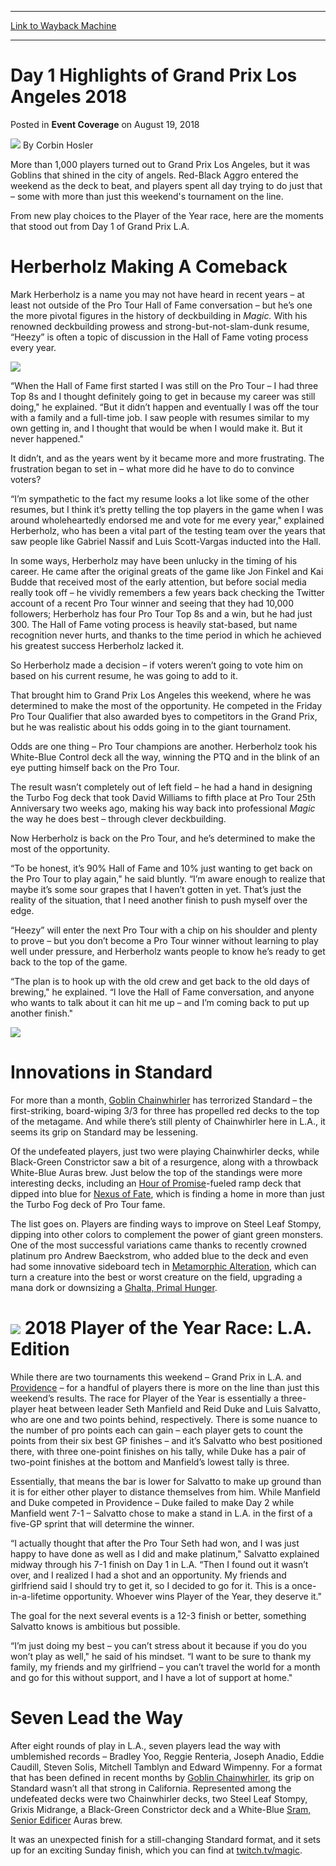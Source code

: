 
---
[Link to Wayback Machine](https://web.archive.org/web/20180824033325/https://magic.wizards.com/en/events/coverage/gpla18/day-1-highlights-2018-08-18)

[_metadata_:author]:- "Corbin Hosler"
[_metadata_:description]:- "More than 1,000 players turned out to Grand Prix Los Angeles, but it was Goblins that shined in the city of angels. Red-Black Aggro entered the weekend as the deck to beat, and players spent all day trying to do just that – some with more than just this weekend's tournament on the line. From new play choices to the Player of the Year race, here are the moments that stood out from Day 1 of Grand Prix L.A."
[_metadata_:generator]:- "Drupal 7 (http://drupal.org)"
[_metadata_:node]:- "1332816"
[_metadata_:path_date]:- "2018-08-18"
[_metadata_:publish_date]:- "2018-08-19"
[_metadata_:source]:- "div-main-content"
[_metadata_:title]:- "Day 1 Highlights of Grand Prix Los Angeles 2018"
[_metadata_:wayback_capture_timestamp]:- "2018-08-24 03:33:25"
[_metadata_:wayback_raw_url]:- "https://web.archive.org/web/20180824033325id_/https://magic.wizards.com/en/events/coverage/gpla18/day-1-highlights-2018-08-18"
[_metadata_:wayback_url]:- "https://magic.wizards.com/en/events/coverage/gpla18/day-1-highlights-2018-08-18"
---


Day 1 Highlights of Grand Prix Los Angeles 2018
===============================================



 Posted in **Event Coverage**
 on August 19, 2018 






![](https://media.magic.wizards.com/styles/auth_small/public/images/person/hosler.jpg)
By Corbin Hosler











More than 1,000 players turned out to Grand Prix Los Angeles, but it was Goblins that shined in the city of angels. Red-Black Aggro entered the weekend as the deck to beat, and players spent all day trying to do just that – some with more than just this weekend's tournament on the line.


From new play choices to the Player of the Year race, here are the moments that stood out from Day 1 of Grand Prix L.A.


Herberholz Making A Comeback
============================


Mark Herberholz is a name you may not have heard in recent years – at least not outside of the Pro Tour Hall of Fame conversation – but he’s one the more pivotal figures in the history of deckbuilding in *Magic.* With his renowned deckbuilding prowess and strong-but-not-slam-dunk resume, “Heezy” is often a topic of discussion in the Hall of Fame voting process every year.


![](https://media.wizards.com/2018/events/gpla18/GP_LA18_Heezy1.jpg)


“When the Hall of Fame first started I was still on the Pro Tour – I had three Top 8s and I thought definitely going to get in because my career was still doing," he explained. “But it didn’t happen and eventually I was off the tour with a family and a full-time job. I saw people with resumes similar to my own getting in, and I thought that would be when I would make it. But it never happened."


It didn’t, and as the years went by it became more and more frustrating. The frustration began to set in – what more did he have to do to convince voters?


“I’m sympathetic to the fact my resume looks a lot like some of the other resumes, but I think it’s pretty telling the top players in the game when I was around wholeheartedly endorsed me and vote for me every year," explained Herberholz, who has been a vital part of the testing team over the years that saw people like Gabriel Nassif and Luis Scott-Vargas inducted into the Hall.


In some ways, Herberholz may have been unlucky in the timing of his career. He came after the original greats of the game like Jon Finkel and Kai Budde that received most of the early attention, but before social media really took off – he vividly remembers a few years back checking the Twitter account of a recent Pro Tour winner and seeing that they had 10,000 followers; Herberholz has four Pro Tour Top 8s and a win, but he had just 300. The Hall of Fame voting process is heavily stat-based, but name recognition never hurts, and thanks to the time period in which he achieved his greatest success Herberholz lacked it.


So Herberholz made a decision – if voters weren’t going to vote him on based on his current resume, he was going to add to it.


That brought him to Grand Prix Los Angeles this weekend, where he was determined to make the most of the opportunity. He competed in the Friday Pro Tour Qualifier that also awarded byes to competitors in the Grand Prix, but he was realistic about his odds going in to the giant tournament.


Odds are one thing – Pro Tour champions are another. Herberholz took his White-Blue Control deck all the way, winning the PTQ and in the blink of an eye putting himself back on the Pro Tour.


The result wasn’t completely out of left field – he had a hand in designing the Turbo Fog deck that took David Williams to fifth place at Pro Tour 25th Anniversary two weeks ago, making his way back into professional *Magic* the way he does best – through clever deckbuilding.


Now Herberholz is back on the Pro Tour, and he’s determined to make the most of the opportunity.


“To be honest, it’s 90% Hall of Fame and 10% just wanting to get back on the Pro Tour to play again," he said bluntly. “I’m aware enough to realize that maybe it’s some sour grapes that I haven’t gotten in yet. That’s just the reality of the situation, that I need another finish to push myself over the edge.


“Heezy” will enter the next Pro Tour with a chip on his shoulder and plenty to prove – but you don’t become a Pro Tour winner without learning to play well under pressure, and Herberholz wants people to know he’s ready to get back to the top of the game.


“The plan is to hook up with the old crew and get back to the old days of brewing," he explained. “I love the Hall of Fame conversation, and anyone who wants to talk about it can hit me up – and I’m coming back to put up another finish."


![](https://media.wizards.com/2018/events/gpla18/GP_LA18_Heezy2.jpg)


Innovations in Standard
=======================


For more than a month, [Goblin Chainwhirler](http://gatherer.wizards.com/Pages/Card/Details.aspx?name=Goblin+Chainwhirler) has terrorized Standard – the first-striking, board-wiping 3/3 for three has propelled red decks to the top of the metagame. And while there’s still plenty of Chainwhirler here in L.A., it seems its grip on Standard may be lessening.


Of the undefeated players, just two were playing Chainwhirler decks, while Black-Green Constrictor saw a bit of a resurgence, along with a throwback White-Blue Auras brew. Just below the top of the standings were more interesting decks, including an [Hour of Promise](http://gatherer.wizards.com/Pages/Card/Details.aspx?name=Hour+of+Promise)-fueled ramp deck that dipped into blue for [Nexus of Fate](http://gatherer.wizards.com/Pages/Card/Details.aspx?name=Nexus+of+Fate), which is finding a home in more than just the Turbo Fog deck of Pro Tour fame.


The list goes on. Players are finding ways to improve on Steel Leaf Stompy, dipping into other colors to complement the power of giant green monsters. One of the most successful variations came thanks to recently crowned platinum pro Andrew Baeckstrom, who added blue to the deck and even had some innovative sideboard tech in [Metamorphic Alteration](http://gatherer.wizards.com/Pages/Card/Details.aspx?name=Metamorphic+Alteration), which can turn a creature into the best or worst creature on the field, upgrading a mana dork or downsizing a [Ghalta, Primal Hunger](http://gatherer.wizards.com/Pages/Card/Details.aspx?name=Ghalta%2C+Primal+Hunger).


[![](http://gatherer.wizards.com/Handlers/Image.ashx?type=card&name=Metamorphic+Alteration)](http://gatherer.wizards.com/Pages/Card/Details.aspx?name=Metamorphic+Alteration)
2018 Player of the Year Race: L.A. Edition
==========================================


While there are two tournaments this weekend – Grand Prix in L.A. and [Providence](https://magic.wizards.com/en/events/coverage/gppvd18/day-1-highlights-2018-08-18) – for a handful of players there is more on the line than just this weekend’s results. The race for Player of the Year is essentially a three-player heat between leader Seth Manfield and Reid Duke and Luis Salvatto, who are one and two points behind, respectively. There is some nuance to the number of pro points each can gain – each player gets to count the points from their six best GP finishes – and it’s Salvatto who best positioned there, with three one-point finishes on his tally, while Duke has a pair of two-point finishes at the bottom and Manfield’s lowest tally is three.


Essentially, that means the bar is lower for Salvatto to make up ground than it is for either other player to distance themselves from him. While Manfield and Duke competed in Providence – Duke failed to make Day 2 while Manfield went 7-1 – Salvatto chose to make a stand in L.A. in the first of a five-GP sprint that will determine the winner.


“I actually thought that after the Pro Tour Seth had won, and I was just happy to have done as well as I did and make platinum," Salvatto explained midway through his 7-1 finish on Day 1 in L.A. “Then I found out it wasn’t over, and I realized I had a shot and an opportunity. My friends and girlfriend said I should try to get it, so I decided to go for it. This is a once-in-a-lifetime opportunity. Whoever wins Player of the Year, they deserve it."


The goal for the next several events is a 12-3 finish or better, something Salvatto knows is ambitious but possible.


“I’m just doing my best – you can’t stress about it because if you do you won’t play as well," he said of his mindset. “I want to be sure to thank my family, my friends and my girlfriend – you can’t travel the world for a month and go for this without support, and I have a lot of support at home."


Seven Lead the Way
==================


After eight rounds of play in L.A., seven players lead the way with umblemished records – Bradley Yoo, Reggie Renteria, Joseph Anadio, Eddie Caudill, Steven Solis, Mitchell Tamblyn and Edward Wimpenny. For a format that has been defined in recent months by [Goblin Chainwhirler](http://gatherer.wizards.com/Pages/Card/Details.aspx?name=Goblin+Chainwhirler), its grip on Standard wasn’t all that strong in California. Represented among the undefeated decks were two Chainwhirler decks, two Steel Leaf Stompy, Grixis Midrange, a Black-Green Constrictor deck and a White-Blue [Sram, Senior Edificer](http://gatherer.wizards.com/Pages/Card/Details.aspx?name=Sram%2C+Senior+Edificer) Auras brew.


It was an unexpected finish for a still-changing Standard format, and it sets up for an exciting Sunday finish, which you can find at [twitch.tv/magic](http://twitch.tv/magic).








